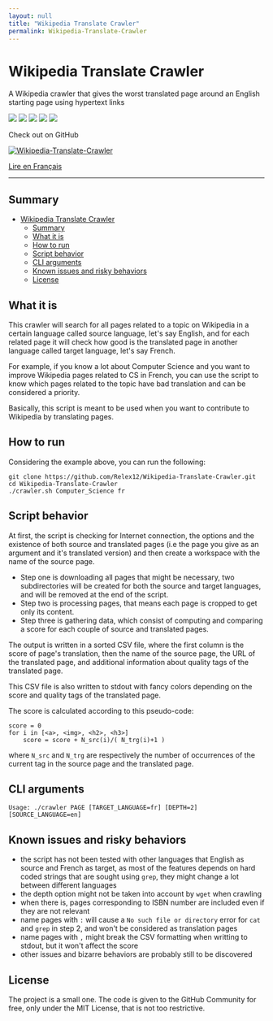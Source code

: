 ```yaml
---
layout: null
title: "Wikipedia Translate Crawler"
permalink: Wikipedia-Translate-Crawler
---
```


# Wikipedia Translate Crawler

A Wikipedia crawler that gives the worst translated page around an English starting page using hypertext links

![](https://img.shields.io/github/license/Relex12/Wikipedia-Translate-Crawler) ![](https://img.shields.io/github/repo-size/Relex12/Wikipedia-Translate-Crawler) ![](https://img.shields.io/github/languages/top/Relex12/Wikipedia-Translate-Crawler) ![](https://img.shields.io/github/last-commit/Relex12/Wikipedia-Translate-Crawler) ![](https://img.shields.io/github/stars/Relex12/Wikipedia-Translate-Crawler)

Check out on GitHub

[![Wikipedia-Translate-Crawler](https://github-readme-stats.vercel.app/api/pin/?username=Relex12&repo=Wikipedia-Translate-Crawler)](https://github.com/Relex12/Wikipedia-Translate-Crawler)

[Lire en Français](https://relex12.github.io/fr/Wikipedia-Translate-Crawler)

---

## Summary

* [Wikipedia Translate Crawler](#wikipedia-translate-crawler)
    * [Summary](#summary)
    * [What it is](#what-it-is)
    * [How to run](#how-to-run)
    * [Script behavior](#script-behavior)
    * [CLI arguments](#cli-arguments)
    * [Known issues and risky behaviors](#known-issues-and-risky-behaviors)
    * [License](#license)

<!-- table of contents created by Adrian Bonnet, see https://Relex12.github.io/Markdown-Table-of-Contents for more -->

## What it is

This crawler will search for all pages related to a topic on Wikipedia in a certain language called source language, let's say English, and for each related page it will check how good is the translated page in another language called target language, let's say French.

For example, if you know a lot about Computer Science and you want to improve Wikipedia pages related to CS in French, you can use the script to know which pages related to the topic have bad translation and can be considered a priority.

Basically, this script is meant to be used when you want to contribute to Wikipedia by translating pages.

## How to run

Considering the example above, you can run the following:

```
git clone https://github.com/Relex12/Wikipedia-Translate-Crawler.git
cd Wikipedia-Translate-Crawler
./crawler.sh Computer_Science fr
```

## Script behavior

At first, the script is checking for Internet connection, the options and the existence of both source and translated pages (i.e the page you give as an argument and it's translated version) and then create a workspace with the name of the source page.

* Step one is downloading all pages that might be necessary, two subdirectories will be created for both the source and target languages, and will be removed at the end of the script.
* Step two is processing pages, that means each page is cropped to get only its content.
* Step three is gathering data, which consist of computing and comparing a score for each couple of source and translated pages.

The output is written in a sorted CSV file, where the first column is the score of page's translation, then the name of the source page, the URL of the translated page, and additional information about quality tags of the translated page.

This CSV file is also written to stdout with fancy colors depending on the score and quality tags of the translated page.

The score is calculated according to this pseudo-code:

```
score = 0
for i in [<a>, <img>, <h2>, <h3>]
	score = score + N_src(i)/( N_trg(i)+1 )
```

where `N_src` and `N_trg` are respectively the number of occurrences of the current tag in the source page and the translated page.

## CLI arguments

```
Usage: ./crawler PAGE [TARGET_LANGUAGE=fr] [DEPTH=2] [SOURCE_LANGUAGE=en]
```

## Known issues and risky behaviors

* the script has not been tested with other languages that English as source and French as target, as most of the features depends on hard coded strings that are sought using `grep`, they might change a lot between different languages
* the depth option might not be taken into account by `wget` when crawling
* when there is, pages corresponding to ISBN number are included even if they are not relevant
* name pages with `:` will cause a `No such file or directory` error for `cat` and `grep` in step 2, and won't be considered as translation pages
* name pages with `,` might break the CSV formatting when writting to stdout, but it won't affect the score
* other issues and bizarre behaviors are probably still to be discovered


## License

The project is a small one. The code is given to the GitHub Community  for free, only under the MIT License, that is not too restrictive.
